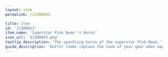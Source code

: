 ```yaml
---
layout: item
permalink: /11300953

title: Item
id: '11300953'
item_name: 'Superstar Pink Bean''s Horns'
icon_url: '11300953.png'
tooltip_description: 'The sparkling horns of the superstar Pink Bean.'
guide_description: 'Outfit items replace the look of your gear when equipped.'
---
```

